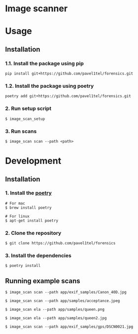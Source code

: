 # Image scanner

# Usage

## Installation

### 1.1. Install the package using **pip**

```shell
pip install git+https://github.com/pavel1tel/forensics.git
```

### 1.2. Install the package using **poetry**

```shell
poetry add git+https://github.com/pavel1tel/forensics.git
```

### 2. Run setup script 

```shell
$ image_scan_setup
```

### 3. Run scans

```shell
$ image_scan scan --path <path>
```

# Development

## Installation

###  1. Install the [poetry](https://python-poetry.org/)

```shell
# For mac
$ brew install poetry
```

```shell
# For linux
$ apt-get install poetry
```

### 2. Clone the repository
```shell
$ git clone https://github.com/pavel1tel/forensics
```

### 3. Install the dependencies
```shell
$ poetry install
```

## Running example scans

```shell
$ image_scan scan --path app/exif_samples/Canon_40D.jpg

$ image_scan scan --path app/samples/acceptance.jpeg

$ image_scan ela --path app/samples/queen.png

$ image_scan ela --path app/samples/queen2.jpg

$ image_scan scan --path app/exif_samples/gps/DSCN0021.jpg
```
